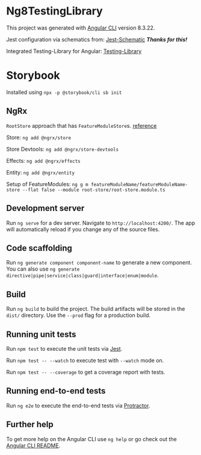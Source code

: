 # Ng8TestingLibrary

This project was generated with [Angular CLI](https://github.com/angular/angular-cli) version 8.3.22.

Jest configuration via schematics from: [Jest-Schematic](https://github.com/briebug/jest-schematic) ***Thanks for this!***

Integrated Testing-Library for Angular: [Testing-Library](https://testing-library.com/)

# Storybook

Installed using `npx -p @storybook/cli sb init`

## NgRx

`RootStore` approach that has `FeatureModuleStore`s. [reference](https://wesleygrimes.com/angular/2018/05/30/ngrx-best-practices-for-enterprise-angular-applications.html)

Store: `ng add @ngrx/store`

Store Devtools: `ng add @ngrx/store-devtools`

Effects: `ng add @ngrx/effects`

Entity: `ng add @ngrx/entity`

Setup of FeatureModules: `ng g m featureModuleName/featureModuleName-store --flat false --module root-store/root-store.module.ts`



## Development server

Run `ng serve` for a dev server. Navigate to `http://localhost:4200/`. The app will automatically reload if you change any of the source files.

## Code scaffolding

Run `ng generate component component-name` to generate a new component. You can also use `ng generate directive|pipe|service|class|guard|interface|enum|module`.

## Build

Run `ng build` to build the project. The build artifacts will be stored in the `dist/` directory. Use the `--prod` flag for a production build.

## Running unit tests

Run `npm test` to execute the unit tests via [Jest](https://jestjs.io/).

Run `npm test -- --watch` to execute test with `--watch` mode on.

Run `npm test -- --coverage` to get a coverage report with tests.

## Running end-to-end tests

Run `ng e2e` to execute the end-to-end tests via [Protractor](http://www.protractortest.org/).

## Further help

To get more help on the Angular CLI use `ng help` or go check out the [Angular CLI README](https://github.com/angular/angular-cli/blob/master/README.md).
